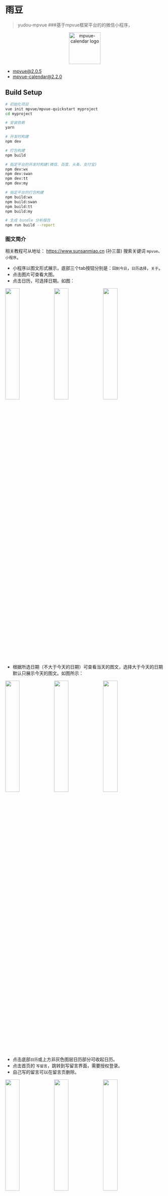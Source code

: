 # 雨豆
> yudou-mpvue
###基于mpvue框架平台的的微信小程序，
<p align="center">
<img width="100" src="https://img.sunsanmiao.cn/yudou/yudou.png" alt="mpvue-calendar logo">
</p>

  - mpvue@2.0.5
  - mpvue-calendar@2.2.0

## Build Setup

``` bash
# 初始化项目
vue init mpvue/mpvue-quickstart myproject
cd myproject

# 安装依赖
yarn

# 开发时构建
npm dev

# 打包构建
npm build

# 指定平台的开发时构建(微信、百度、头条、支付宝)
npm dev:wx
npm dev:swan
npm dev:tt
npm dev:my

# 指定平台的打包构建
npm build:wx
npm build:swan
npm build:tt
npm build:my

# 生成 bundle 分析报告
npm run build --report
```
### 图文简介

相关教程可从地址： https://www.sunsanmiao.cn (孙三苗) 搜索关键词 `mpvue`、`小程序`。

- 小程序以图文形式展示，底部三个tab按钮分别是：`回到今日`，`日历选择`，`关于`。
- 点击图片可查看大图。
- 点击日历，可选择日期。如图：
<div style=“”>
<img width=30% src="https://www.sunsanmiao.cn/wp-content/uploads/2019/04/1555335810144.jpg"/>
<img width=30% src="https://www.sunsanmiao.cn/wp-content/uploads/2019/04/QQ20190415-215251@2x.png"/>
<img width=30% src="https://www.sunsanmiao.cn/wp-content/uploads/2019/04/QQ20190415-221330@2x.png"/>
</div>

- 根据所选日期（不大于今天的日期）可查看当天的图文，选择大于今天的日期默认只展示今天的图文。如图所示：
<div style=“”>
<img width=30% src="https://www.sunsanmiao.cn/wp-content/uploads/2019/04/QQ20190415-221150@2x.png"/>
<img width=30% src="https://www.sunsanmiao.cn/wp-content/uploads/2019/04/QQ20190415-221130@2x.png"/>
<img width=30% src="https://www.sunsanmiao.cn/wp-content/uploads/2019/04/QQ20190415-215544@2x.png"/>
</div>

- 点击底部`日历`或上方非灰色图层日历部分可收起日历。
- 点击首页的 `写留言`，跳转到写留言界面，需要授权登录。
- 自己写的留言可以在留言页删除。
<div style=“”>
<img width=30% src="https://www.sunsanmiao.cn/wp-content/uploads/2019/04/QQ20190415-221942@2x.png"/>
<img width=30% src="https://www.sunsanmiao.cn/wp-content/uploads/2019/04/QQ20190415-221955@2x.png"/>
<img width=30% src="https://www.sunsanmiao.cn/wp-content/uploads/2019/04/QQ20190415-222023@2x.png"/>
</div>

- 说明：只有管理员才有审核按钮，才能审核留言。审核过的留言才能对所有人可见。

- 返回首页`下拉刷新`，便可看到自己的评论，也可对评论进行`删除`操作。

 
For detailed explanation on how things work, checkout the [guide](http://vuejs-templates.github.io/webpack/) and [docs for vue-loader](http://vuejs.github.io/vue-loader).
